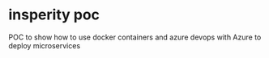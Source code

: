 # insperity poc
 POC to show how to use docker containers and azure devops with Azure to deploy microservices

